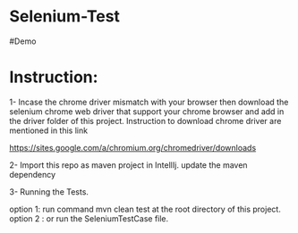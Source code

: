 # Selenium-Test

#Demo 




# Instruction:

1- Incase the chrome driver mismatch with your browser then download the selenium chrome web driver that support your chrome browser and add in the driver folder of this project.
Instruction to download chrome driver are mentioned in this link

 https://sites.google.com/a/chromium.org/chromedriver/downloads


2- Import this repo as maven project in IntellIj.
update the maven dependency

3- Running the Tests. 

option 1: run command mvn clean test at the root directory of this project.
option 2 : or run the SeleniumTestCase file.

